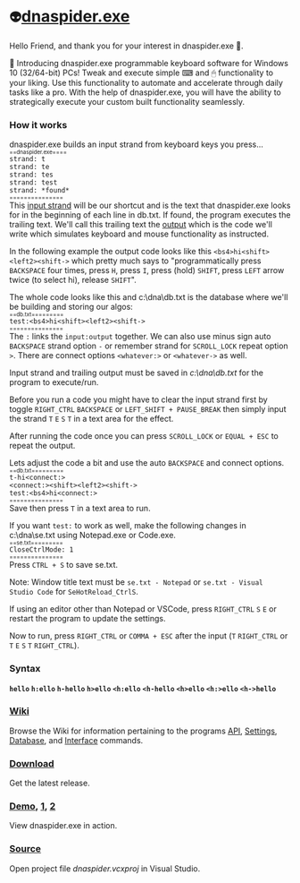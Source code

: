 # `👽`[dnaspider.exe](https://github.com/dnaspider/dna/releases "Download open source dnaspider.exe")
Hello Friend, and thank you for your interest in dnaspider.exe 🙏.

🥁 Introducing dnaspider.exe programmable keyboard software for Windows 10 (32/64-bit) PCs! Tweak and execute simple ⌨ and 🖱 functionality to your liking. Use this functionality to automate and accelerate through daily tasks like a pro. With the help of dnaspider.exe, you will have the ability to strategically execute your custom built functionality seamlessly.
<h3>How it works</h3>

dnaspider.exe builds an input strand from keyboard keys you press... 
<br><sub><sub>==dnaspider.exe====</sub></sub>
<br><span title="The [T] key on the keyboard was pressed">`strand: t`</span>
<br><span title="The [E] key on the keyboard was pressed">`strand: te`</span>
<br><span title="The [S] key on the keyboard was pressed">`strand: tes`</span>
<br><span title="The [T] key on the keyboard was pressed">`strand: test`</span>
<br><span title="The input sequence [test] was found in the &#13;beginning of one of the lines in db.txt.&#13;Running trailing output...">`strand: *found*`</span>
<br><sup><sup>===============</sup></sup>
<br>This [input strand](https://github.com/dnaspider/dna/wiki/Input-map "View input strand map") will be our shortcut and is the text that dnaspider.exe looks for in the beginning of each line in <span title="Database">db.txt</span>. If found, the program executes the trailing text. We'll call this trailing text the <a href="https://github.com/dnaspider/dna/wiki/api" title="Application programming interface">output</a> which is the code we'll write which simulates keyboard and mouse functionality as instructed. 

In the following example the output code looks like this `<bs4>hi<shift><left2><shift->` which pretty much says to "programmatically press `BACKSPACE` four times, press `H`, press `I`, press (hold) `SHIFT`, press `LEFT` arrow twice (to select hi), release `SHIFT`".

The whole code looks like this and c:\dna\db.txt is the database where we'll be building and storing our algos:
<br><sub><sub><span title="Database: c:\dna\db.txt">==db.txt=========</span></sub></sub>
<br>`test:<bs4>hi<shift><left2><shift->`
<br><sup><sup>===============</sup></sup>
<br>The `:` links the <span title="strand:api">`input:output`</span> together. We can also use minus sign auto `BACKSPACE` strand option <span title="test-">`-`</span> or remember strand for `SCROLL_LOCK` repeat option <span title="test>">`>`</span>. There are connect options <span title="Press: RIGHT_CTRL, W, H, A, T, E, V, E, R">`<whatever:>`</span> or <span title="Press: RIGHT_CTRL, W, H, A, T, E, V, E, R">`<whatever->`</span> as well.

Input strand and trailing output must be saved in <em title="Change c:\dna\se.txt > Database: c:\dna\db.txt for a different location or file name.&#13;e.g., Database: c:\Users\USER_NAME\OneDrive\dna\database.htm">c:\dna\db.txt</em> for the program to execute/run.

Before you run a code you might have to clear the input strand first by toggle `RIGHT_CTRL` `BACKSPACE` or `LEFT_SHIFT + PAUSE_BREAK` then simply input the strand `T` `E` `S` `T` in a text area for the effect.

After running the code once you can press `SCROLL_LOCK` or `EQUAL + ESC` to repeat the output.

Lets adjust the code a bit and use the auto <span title="-">`BACKSPACE`</span> and <span title="<connect:> or <connect->">connect</span> options.
<br><sub><sub><span title="Database: c:\dna\db.txt">==db.txt=========</span></sub></sub>
<br>`t-hi<connect:>`
<br>`<connect:><shift><left2><shift->`
<br>`test:<bs4>hi<connect:>`
<br><sup><sup>===============</sup></sup>
<br>Save then press `T` in a text area to run.

If you want <span title="Line 3">`test:`</span> to work as well, make the following changes in <span title="Settings">c:\dna\se.txt</span> using <span title="se.txt - Notepad">Notepad.exe</span> or <span title="se.txt - Visual Studio Code">Code.exe</span>.
<br><sub><sub><span title="Settings: c:\dna\se.txt">==se.txt=========</span></sub></sub>
<br><span title="CloseCtrlMode: True">`CloseCtrlMode: 1`</span>
<br><sup><sup>===============</sup></sup>
<br>Press `CTRL + S` to save <span title="Settings">se.txt</span>.

Note: Window title text must be `se.txt - Notepad` or `se.txt - Visual Studio Code` for <span title="se.txt&#13;&#13;Press CTRL + S to push saved settings to dnaspider.exe">`SeHotReload_CtrlS`</span>.

If using an editor other than <span title="Notepad.exe">Notepad</span> or <span title="Visual Studio Code &#13;Code.exe">VSCode</span>, press `RIGHT_CTRL` `S` `E` or restart the program to update the settings.

Now to run, press `RIGHT_CTRL` or `COMMA + ESC` after the input (`T` `RIGHT_CTRL` or `T` `E` `S` `T` `RIGHT_CTRL`).
<h3>Syntax</h3>

<strong><span title="Settings&#013;=se.txt==========&#013;StrandLengthMode: 1&#013;StrandLength: 3&#013;CtrlScanOnlyMode: 0&#013;CloseCtrlMode: 0&#013;Ignore_A-Z: 0&#013;===============&#013;&#013;Database&#013;=db.txt==========&#013;hello&#013;===============&#13;&#013;Run&#013;Press H E L in a text area&#13;&#13;Program&#13;=dnaspider.exe=====&#013;strand: h&#013;strand: he&#013;strand: hel&#013;===============">`hello`</span>
 <span title="=se.txt==========&#013;StrandLengthMode: 0&#013;CtrlScanOnlyMode: 0&#013;CloseCtrlMode: 0&#013;Ignore_A-Z: 0&#013;===============&#13;&#13;=db.txt==========&#13;h:ello&#13;===============&#13;&#13;Run&#13;Clear strand then press H&#13;&#13;To clear strand, toggle RIGHT_CTRL, &#13;BACKSPACE, or LEFT_SHIFT + PAUSE_BREAK&#13;&#13;=dnaspider.exe=====&#013;strand: h&#013;===============">`h:ello`</span>
 <span title="Use minus sign for auto BACKSPACE&#13;&#13;=db.txt==========&#13;h-hello&#13;===============&#13;&#13;Run&#13;Clear strand then press H&#13;&#13;=dnaspider.exe=====&#013;strand: h&#013;===============">`h-hello`</span>
 <span title="Use > to remember input strand &#13;for SCROLL_LOCK repeat&#13; &#13;=db.txt==========&#13;h>ello&#13;===============&#13;&#13;Run&#13;Press H&#13;&#13;=dnaspider.exe=====&#013;strand: h&#013;===============">`h>ello`</span>
 <span title="=db.txt==========&#13;<h:ello&#13;===============&#13;&#13;Run&#13;Press RIGHT_CTRL, release RIGHT_CTRL, H&#13;Or press COMMA + ESC, H&#13;&#13;=dnaspider.exe=====&#013;strand: <&#13;strand: <h&#013;===============">`<h:ello`</span>
 <span title="&#13;&#13;=db.txt==========&#13;<h-hello&#13;===============&#13;&#13;Run&#13;Press RIGHT_CTRL, release RIGHT_CTRL, H&#13;&#13;=dnaspider.exe=====&#013;strand: <&#13;strand: <h&#013;===============">`<h-hello`</span>
 <span title="Use > to remember input strand &#13;for SCROLL_LOCK repeat&#13;&#13;=db.txt==========&#13;<h>ello&#13;===============&#13;&#13;Run&#13;Press RIGHT_CTRL, release RIGHT_CTRL, H&#13;&#13;=dnaspider.exe=====&#013;strand: <&#13;strand: <h&#013;===============">`<h>ello`</span>
 <span title="Connect&#13;&#13;=db.txt========&#13;<i-><o->h<h:>!&#13;<o->hello!&#13;<h:>ello&#13;=============&#13;&#13;Run&#13;Press RIGHT_CTRL, release RIGHT_CTRL, I&#13;&#13;=dnaspider.exe=====&#013;strand: <i&#013;===============">`<h:>ello`</span>
 <span title="Infinite loop&#13;&#13;Press ESC to stop or PAUSE_BREAK to pause/resume&#13;&#13;=db.txt==========&#13;<h-><speed:250>hello <h->&#13;===============&#13;&#13;Run&#13;Press RIGHT_CTRL, release RIGHT_CTRL, H&#13;&#13;=dnaspider.exe=====&#013;strand: <&#13;strand: <h&#013;===============">`<h->hello`</span></strong>

<h3><a href="https://github.com/dnaspider/dna/wiki" title="API, db.txt, Settings, Interface">Wiki</a>&nbsp;</h3>

Browse the Wiki for information pertaining to the programs <a href="https://github.com/dnaspider/dna/wiki/api" title="Application programming interface">API</a>, <a href="https://github.com/dnaspider/dna/wiki/settings" title="se.txt">Settings</a>, <a href="https://github.com/dnaspider/dna/wiki/db.txt" title="db.txt">Database</a>, and <a href="https://github.com/dnaspider/dna/wiki/interface" title="UI">Interface</a> commands.

<h3><a href="https://github.com/dnaspider/dna/releases" title="Press [WIN + PAUSE_BREAK] for system type">Download</a>&nbsp;</h3>

Get the latest release.

<h3><a href="https://www.youtube.com/watch?v=OAhHa7FXAnQ" title="Video">Demo</a>,&nbsp;<a href="https://youtu.be/eREkcFJht8k" title="Video">1</a>,&nbsp;<a href="https://youtu.be/xQPrTvVNTOA" title="Video">2</a>&nbsp;</h3>

View dnaspider.exe in action.

<h3><a href="https://github.com/dnaspider/dna/archive/master.zip" title="Extract dna-master folder from dna-master.zip to desktop&#13;&#13;dnaspider.vcxproj > Open with > Visual Studio&#13;&#13;Solution Explorer > Source Files > dnaspider.cpp&#13;&#13;Build (Release, x64)&#13;CTRL + SHIFT + B&#13;&#13;dnaspider.exe build can be found in dna/x64/release or dna/Release (x86)">Source</a></h3>

Open project file <em>dnaspider.vcxproj</em> in Visual Studio.
